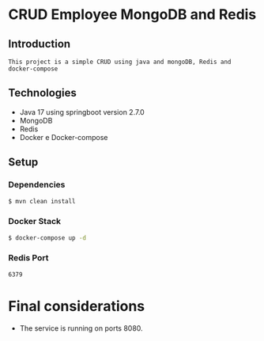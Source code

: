 # CRUD Employee MongoDB and Redis

## Introduction
    This project is a simple CRUD using java and mongoDB, Redis and docker-compose

## Technologies

- Java 17 using springboot version 2.7.0
- MongoDB
- Redis
- Docker e Docker-compose

## Setup

### Dependencies

```bash
$ mvn clean install
```

### Docker Stack

```bash
$ docker-compose up -d
```

### Redis Port
```bash
6379
 ```


# Final considerations
- The service is running on ports 8080.
